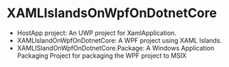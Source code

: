# XAMLIslandsOnWpfOnDotnetCore

- HostApp project: An UWP project for XamlApplication.
- XAMLIslandOnWpfOnDotnetCore: A WPF project using XAML Islands.
- XAMLISlandOnWpfOnDotnetCore.Package: A Windows Application Packaging Project for packaging the WPF project to MSIX
